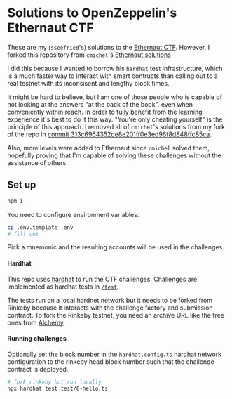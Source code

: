 # Solutions to OpenZeppelin's Ethernaut CTF

These are my (`sseefried`'s) solutions to the [Ethernaut CTF](https://ethernaut.openzeppelin.com/). However, I forked this repository from `cmichel`'s 
[Ethernaut solutions](https://github.com/MrToph/ethernaut)

I did this because I wanted to borrow his `hardhat` test infrastructure, which is a much faster way to interact with smart contructs than calling out to a real testnet with its inconsisent and lengthy block times. 

It might be hard to believe, but I am one of those people who is capable of not looking at the answers "at the back of the book", even when conveniently within reach. In order to fully benefit from the learning experience it's best to do it this way. "You're only cheating yourself" is the principle of this approach. I removed all of `cmichel`'s solutions from my fork of the repo in [commit 313c6964352de8e201ff0e3ed96f8d848ffc85ca](https://github.com/sseefried/ethernaut-solutions/commit/313c6964352de8e201ff0e3ed96f8d848ffc85ca).

Also, more levels were added to Ethernaut since `cmichel` solved them, hopefully proving that I'm capable of solving these challenges without the assistance of others. 

## Set up

```bash
npm i
```

You need to configure environment variables:

```bash
cp .env.template .env
# fill out
```
Pick a mnemonic and the resulting accounts will be used in the challenges.

#### Hardhat

This repo uses [hardhat](https://hardhat.org/) to run the CTF challenges.
Challenges are implemented as hardhat tests in [`/test`](./test).

The tests run on a local hardnet network but it needs to be forked from Rinkeby because it interacts with the challenge factory and submission contract.
To fork the Rinkeby testnet, you need an archive URL like the free ones from [Alchemy](https://alchemyapi.io/).

#### Running challenges

Optionally set the block number in the `hardhat.config.ts` hardhat network configuration to the rinkeby head block number such that the challenge contract is deployed.

```bash
# fork rinkeby but run locally
npx hardhat test test/0-hello.ts
```

